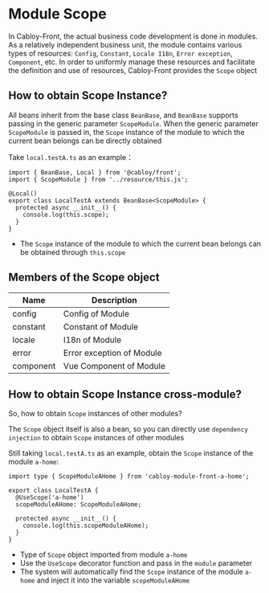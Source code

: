 # Module Scope

In Cabloy-Front, the actual business code development is done in modules. As a relatively independent business unit, the module contains various types of resources: `Config`, `Constant`, `Locale I18n`, `Error exception`, `Component`, etc. In order to uniformly manage these resources and facilitate the definition and use of resources, Cabloy-Front provides the `Scope` object

## How to obtain Scope Instance?

All beans inherit from the base class `BeanBase`, and `BeanBase` supports passing in the generic parameter `ScopeModule`. When the generic parameter `ScopeModule` is passed in, the `Scope` instance of the module to which the current bean belongs can be directly obtained

Take `local.testA.ts` as an example：

```typescript{2,5,7}
import { BeanBase, Local } from '@cabloy/front';
import { ScopeModule } from '../resource/this.js';

@Local()
export class LocalTestA extends BeanBase<ScopeModule> {
  protected async __init__() {
    console.log(this.scope);
  }
}
```

- The `Scope` instance of the module to which the current bean belongs can be obtained through `this.scope`

## Members of the Scope object

| Name      | Description               |
| --------- | ------------------------- |
| config    | Config of Module          |
| constant  | Constant of Module        |
| locale    | I18n of Module            |
| error     | Error exception of Module |
| component | Vue Component of Module   |

## How to obtain Scope Instance cross-module?

So, how to obtain `Scope` instances of other modules?

The `Scope` object itself is also a bean, so you can directly use `dependency injection` to obtain `Scope` instances of other modules

Still taking `local.testA.ts` as an example, obtain the `Scope` instance of the module `a-home`:

```typescript{1,4-5,8}
import type { ScopeModuleAHome } from 'cabloy-module-front-a-home';

export class LocalTestA {
  @UseScope('a-home')
  scopeModuleAHome: ScopeModuleAHome;

  protected async __init__() {
    console.log(this.scopeModuleAHome);
  }
}
```

- Type of `Scope` object imported from module `a-home`
- Use the `UseScope` decorator function and pass in the `module` parameter
- The system will automatically find the `Scope` instance of the module `a-home` and inject it into the variable `scopeModuleAHome`

